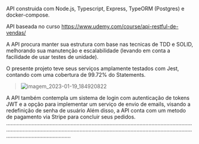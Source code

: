 API construida com Node.js, Typescript, Express, TypeORM (Postgres) e docker-compose.

API baseada no curso https://www.udemy.com/course/api-restful-de-vendas/

A API procura manter sua estrutura com base nas tecnicas de TDD e SOLID, melhorando sua manutenção e escalabilidade (levando em conta a facilidade de usar testes de unidade).

O presente projeto teve seus serviços amplamente testados com Jest, contando com uma cobertura de 99.72% do Statements.


> ![imagem_2023-01-19_184920822](https://user-images.githubusercontent.com/97200106/213569622-d2464820-1c75-4e86-889d-5c0e005ab039.png)



A API também contempla um sistema de login com autenticação de tokens JWT e a opção para implementar um serviço de envio de emails, visando a redefinição de senha de usuário
Além disso, a API conta com um metodo de pagamento via Stripe para concluir seus pedidos.
...................................................................................................................................................................................................................................................................................................
